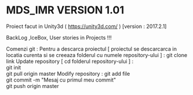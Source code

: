 # MDS_IMR VERSION 1.01
Proiect facut in Unity3d (  https://unity3d.com/  ) [version : 2017.2.1]

BackLog ,IceBox, User stories in Projects !!! 

Comenzi git :
Pentru a descarca proiectul [ proiectul se descarcarca in locatia curenta si se creeaza folderul cu numele repository-ului ] : 
    git clone link 
Update repository [ cd folderul repository-ului ] :   
    git init                                   
    git pull origin master 
Modify repository : 
git add file      
git commit -m "Mesaj cu primul meu commit"     
git push origin master    
